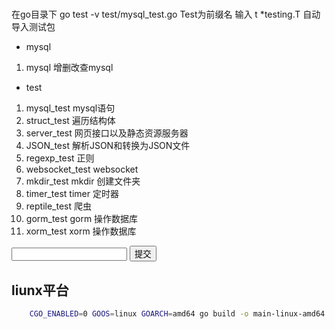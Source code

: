# 
在go目录下
 go test -v test/mysql_test.go
 Test为前缀名
 输入 t *testing.T 自动导入测试包

- mysql
 1. mysql 增删改查mysql
- test 
 1. mysql_test              mysql语句
 2. struct_test             遍历结构体
 3. server_test             网页接口以及静态资源服务器
 4. JSON_test               解析JSON和转换为JSON文件
 5. regexp_test             正则
 6. websocket_test          websocket 
 7. mkdir_test              mkdir 创建文件夹
 8. timer_test              timer 定时器
 8. reptile_test            爬虫
 9. gorm_test               gorm 操作数据库
 9. xorm_test               xorm 操作数据库








<form action="./" method="GET"> 
    <input type="text" name="text" id="pic" accept="*" />
    <button type="submit">提交</button>
</form>



## liunx平台
```bash
    CGO_ENABLED=0 GOOS=linux GOARCH=amd64 go build -o main-linux-amd64 main.go
```
